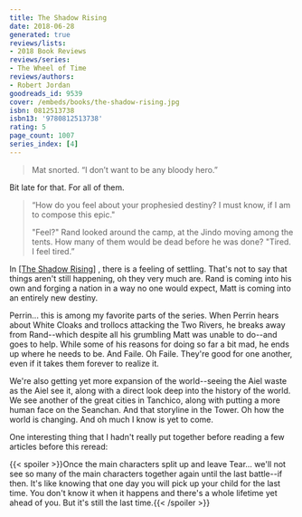 ```yaml
---
title: The Shadow Rising
date: 2018-06-28
generated: true
reviews/lists:
- 2018 Book Reviews
reviews/series:
- The Wheel of Time
reviews/authors:
- Robert Jordan
goodreads_id: 9539
cover: /embeds/books/the-shadow-rising.jpg
isbn: 0812513738
isbn13: '9780812513738'
rating: 5
page_count: 1007
series_index: [4]
---
```

> Mat snorted. “I don’t want to be any bloody hero.”

Bit late for that. For all of them.  

<!--more-->

>  “How do you feel about your prophesied destiny? I must know, if I am to compose this epic."  
>
>  "Feel?" Rand looked around the camp, at the Jindo moving among the tents. How many of them would be dead before he was done? "Tired. I feel tired.”  

In [[The Shadow Rising]]() , there is a feeling of settling. That's not to say that things aren't still happening, oh they very much are. Rand is coming into his own and forging a nation in a way no one would expect, Matt is coming into an entirely new destiny.  

Perrin... this is among my favorite parts of the series. When Perrin hears about White Cloaks and trollocs attacking the Two Rivers, he breaks away from Rand--which despite all his grumbling Matt was unable to do--and goes to help. While some of his reasons for doing so far a bit mad, he ends up where he needs to be. And Faile. Oh Faile. They're good for one another, even if it takes them forever to realize it.  

We're also getting yet more expansion of the world--seeing the Aiel waste as the Aiel see it, along with a direct look deep into the history of the world. We see another of the great cities in Tanchico, along with putting a more human face on the Seanchan. And that storyline in the Tower. Oh how the world is changing. And oh much I know is yet to come.  

One interesting thing that I hadn't really put together before reading a few articles before this reread:  

{{< spoiler >}}Once the main characters split up and leave Tear... we'll not see so many of the main characters together again until the last battle--if then. It's like knowing that one day you will pick up your child for the last time. You don't know it when it happens and there's a whole lifetime yet ahead of you. But it's still the last time.{{< /spoiler >}}